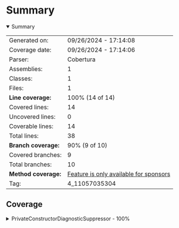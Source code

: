 # Summary
<details open><summary>Summary</summary>

|||
|:---|:---|
| Generated on: | 09/26/2024 - 17:14:08 |
| Coverage date: | 09/26/2024 - 17:14:06 |
| Parser: | Cobertura |
| Assemblies: | 1 |
| Classes: | 1 |
| Files: | 1 |
| **Line coverage:** | 100% (14 of 14) |
| Covered lines: | 14 |
| Uncovered lines: | 0 |
| Coverable lines: | 14 |
| Total lines: | 38 |
| **Branch coverage:** | 90% (9 of 10) |
| Covered branches: | 9 |
| Total branches: | 10 |
| **Method coverage:** | [Feature is only available for sponsors](https://reportgenerator.io/pro) |
| Tag: | 4_11057035304 |

</details>

## Coverage
<details><summary>PrivateConstructorDiagnosticSuppressor - 100%</summary>

|**Name**|**Line**|**Branch**|
|:---|---:|---:|
|**PrivateConstructorDiagnosticSuppressor**|**100%**|**90%**|
|Pozitron.Analyzers.PrivateConstructorNullabilitySuppressor|100%|90%|

</details>
